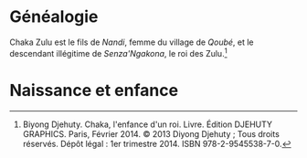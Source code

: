<!-- TITLE: Chaka Zulu -->
<!-- SUBTITLE: Présentation de Chaka Zulu -->

# Généalogie
Chaka Zulu est le fils de *Nandi*, femme du village de *Qoubé*, et le descendant illégitime de *Senza'Ngakona*, le roi des Zulu.[^1]

# Naissance et enfance



[^1]: Biyong Djehuty. Chaka, l'enfance d'un roi. Livre. Édition DJEHUTY GRAPHICS. Paris, Février 2014. © 2013 Diyong Djehuty ; Tous droits réservés. Dépôt légal : 1er trimestre 2014. ISBN 978-2-9545538-7-0.